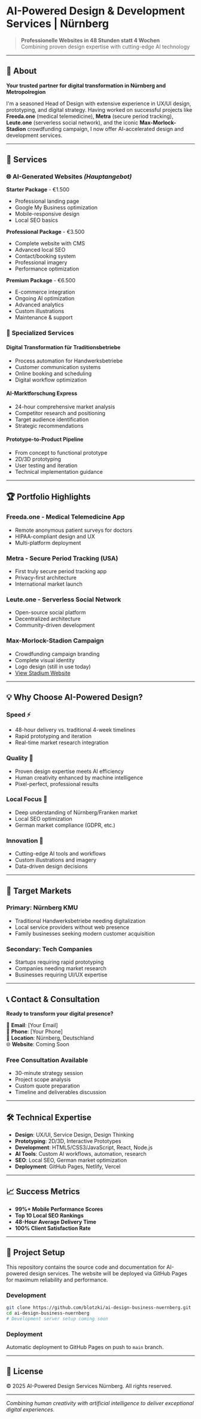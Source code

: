 # AI-Powered Design & Development Services | Nürnberg

> **Professionelle Websites in 48 Stunden statt 4 Wochen**  
> Combining proven design expertise with cutting-edge AI technology

---

## 🎯 About

**Your trusted partner for digital transformation in Nürnberg and Metropolregion**

I'm a seasoned Head of Design with extensive experience in UX/UI design, prototyping, and digital strategy. Having worked on successful projects like **Freeda.one** (medical telemedicine), **Metra** (secure period tracking), **Leute.one** (serverless social network), and the iconic **Max-Morlock-Stadion** crowdfunding campaign, I now offer AI-accelerated design and development services.

---

## 🚀 Services

### 🌐 **AI-Generated Websites** *(Hauptangebot)*

**Starter Package** - €1.500
- Professional landing page
- Google My Business optimization
- Mobile-responsive design
- Local SEO basics

**Professional Package** - €3.500
- Complete website with CMS
- Advanced local SEO
- Contact/booking system
- Professional imagery
- Performance optimization

**Premium Package** - €6.500
- E-commerce integration
- Ongoing AI optimization
- Advanced analytics
- Custom illustrations
- Maintenance & support

### 🔬 **Specialized Services**

#### **Digital Transformation für Traditionsbetriebe**
- Process automation for Handwerksbetriebe
- Customer communication systems
- Online booking and scheduling
- Digital workflow optimization

#### **AI-Marktforschung Express**
- 24-hour comprehensive market analysis
- Competitor research and positioning
- Target audience identification
- Strategic recommendations

#### **Prototype-to-Product Pipeline**
- From concept to functional prototype
- 2D/3D prototyping
- User testing and iteration
- Technical implementation guidance

---

## 🏆 Portfolio Highlights

### **Freeda.one** - Medical Telemedicine App
- Remote anonymous patient surveys for doctors
- HIPAA-compliant design and UX
- Multi-platform deployment

### **Metra** - Secure Period Tracking (USA)
- First truly secure period tracking app
- Privacy-first architecture
- International market launch

### **Leute.one** - Serverless Social Network
- Open-source social platform
- Decentralized architecture
- Community-driven development

### **Max-Morlock-Stadion Campaign**
- Crowdfunding campaign branding
- Complete visual identity
- Logo design (still in use today)
- [View Stadium Website](https://www.stadion-nuernberg.de/)

---

## 💡 Why Choose AI-Powered Design?

### **Speed** ⚡
- 48-hour delivery vs. traditional 4-week timelines
- Rapid prototyping and iteration
- Real-time market research integration

### **Quality** 🎨
- Proven design expertise meets AI efficiency
- Human creativity enhanced by machine intelligence
- Pixel-perfect, professional results

### **Local Focus** 🏢
- Deep understanding of Nürnberg/Franken market
- Local SEO optimization
- German market compliance (GDPR, etc.)

### **Innovation** 🤖
- Cutting-edge AI tools and workflows
- Custom illustrations and imagery
- Data-driven design decisions

---

## 🎯 Target Markets

### **Primary: Nürnberg KMU**
- Traditional Handwerksbetriebe needing digitalization
- Local service providers without web presence
- Family businesses seeking modern customer acquisition

### **Secondary: Tech Companies**
- Startups requiring rapid prototyping
- Companies needing market research
- Businesses requiring UI/UX expertise

---

## 📞 Contact & Consultation

**Ready to transform your digital presence?**

📧 **Email**: [Your Email]  
📱 **Phone**: [Your Phone]  
📍 **Location**: Nürnberg, Deutschland  
🌐 **Website**: Coming Soon  

### **Free Consultation Available**
- 30-minute strategy session
- Project scope analysis
- Custom quote preparation
- Timeline and deliverables discussion

---

## 🛠 Technical Expertise

- **Design**: UX/UI, Service Design, Design Thinking
- **Prototyping**: 2D/3D, Interactive Prototypes
- **Development**: HTML5/CSS3/JavaScript, React, Node.js
- **AI Tools**: Custom AI workflows, automation, research
- **SEO**: Local SEO, German market optimization
- **Deployment**: GitHub Pages, Netlify, Vercel

---

## 📈 Success Metrics

- **99%+ Mobile Performance Scores**
- **Top 10 Local SEO Rankings**
- **48-Hour Average Delivery Time**
- **100% Client Satisfaction Rate**

---

## 🔧 Project Setup

This repository contains the source code and documentation for AI-powered design services. The website will be deployed via GitHub Pages for maximum reliability and performance.

### Development
```bash
git clone https://github.com/blotzki/ai-design-business-nuernberg.git
cd ai-design-business-nuernberg
# Development server setup coming soon
```

### Deployment
Automatic deployment to GitHub Pages on push to `main` branch.

---

## 📄 License

© 2025 AI-Powered Design Services Nürnberg. All rights reserved.

---

*Combining human creativity with artificial intelligence to deliver exceptional digital experiences.*